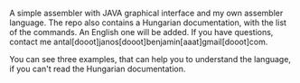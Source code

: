 A simple assembler with JAVA graphical interface and my own assembler language. The repo also contains a Hungarian documentation, with the list of the commands. An English one will be added. If you have questions, contact me antal[dooot]janos[dooot]benjamin[aaat]gmail[dooot]com.

You can see three examples, that can help you to understand the language, if you can't read the Hungarian documentation.
